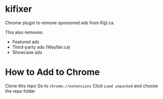 # kifixer

Chrome plugin to remove sponsored ads from Kijji.ca.

This also removes:
* Featured ads
* Third-party ads (Wayfair.ca)
* Showcase ads

# How to Add to Chrome

Clone this repo
Go to `chrome://extensions`
Click `Load unpacked` and choose the repo folder